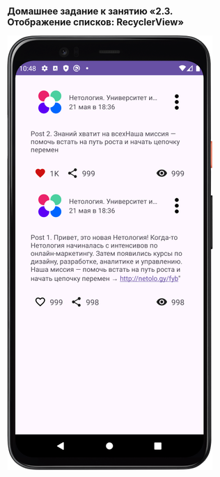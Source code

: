## Домашнее задание к занятию «2.3. Отображение списков: RecyclerView»


![Screenshot](img/Screenshot_RecyclerView_edit1_472x1000.png)
